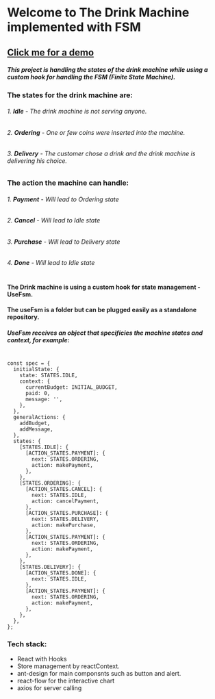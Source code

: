 # Welcome to The Drink Machine implemented with FSM

## [Click me for a demo]
##### This project is handling the states of the drink machine while using a custom hook for handling the FSM (Finite State Machine).

### The states for the drink machine are:
###### 1. **Idle** - The drink machine is not serving anyone.
###### 2. **Ordering** - One or few coins were inserted into the machine.
###### 3. **Delivery** - The customer chose a drink and the drink machine is delivering his choice.

### The action the machine can handle:
###### 1. **Payment** - Will lead to Ordering state
###### 2. **Cancel** - Will lead to Idle state
###### 3. **Purchase** - Will lead to Delivery state
###### 4. **Done** - Will lead to Idle state

#
#
#### The Drink machine is using a custom hook for state management - UseFsm.
#### The useFsm is a folder but can be plugged easily as a standalone repository.
##### UseFsm receives an object that specificies the machine states and context, for example:
#
```
const spec = {
  initialState: {
    state: STATES.IDLE,
    context: {
      currentBudget: INITIAL_BUDGET,
      paid: 0,
      message: '',
    },
  },
  generalActions: {
    addBudget,
    addMessage,
  },
  states: {
    [STATES.IDLE]: {
      [ACTION_STATES.PAYMENT]: {
        next: STATES.ORDERING,
        action: makePayment,
      },
    },
    [STATES.ORDERING]: {
      [ACTION_STATES.CANCEL]: {
        next: STATES.IDLE,
        action: cancelPayment,
      },
      [ACTION_STATES.PURCHASE]: {
        next: STATES.DELIVERY,
        action: makePurchase,
      },
      [ACTION_STATES.PAYMENT]: {
        next: STATES.ORDERING,
        action: makePayment,
      },
    },
    [STATES.DELIVERY]: {
      [ACTION_STATES.DONE]: {
        next: STATES.IDLE,
      },
      [ACTION_STATES.PAYMENT]: {
        next: STATES.ORDERING,
        action: makePayment,
      },
    },
  },
};
```

### Tech stack:
* React with Hooks
* Store management by reactContext.
* ant-design for main componsnts such as button and alert.
* react-flow for the interactive chart
* axios for server calling

 [Click me for a demo]: <https://omrisaadon.github.io/fsm-drink-machine/>
